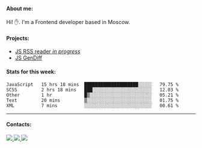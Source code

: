 #### About me:
Hi! ✋.
I'm a Frontend developer based in Moscow.

#### Projects:
- [JS RSS reader *in progress*](https://github.com/GKoil/frontend-project-lvl3)
- [JS GenDiff](https://github.com/GKoil/GenDiff)

#### Stats for this week:
<!--START_SECTION:waka-->
```text
JavaScript   15 hrs 18 mins  ████████████████████░░░░░   79.75 % 
SCSS         2 hrs 18 mins   ███░░░░░░░░░░░░░░░░░░░░░░   12.03 % 
Other        1 hr            █▒░░░░░░░░░░░░░░░░░░░░░░░   05.21 % 
Text         20 mins         ▒░░░░░░░░░░░░░░░░░░░░░░░░   01.75 % 
XML          7 mins          ░░░░░░░░░░░░░░░░░░░░░░░░░   00.61 % 
```
<!--END_SECTION:waka-->
---
#### Contacts:

<a target='_blank' title='LinkedIn' href="https://www.linkedin.com/in/gkoil/">
  <img src="https://img.shields.io/badge/LinkedIn-0077B5?style=for-the-badge&logo=linkedin&logoColor=white" />
</a>
<a target='_blank' title='Telegram' href="https://t.me/gkoil">
  <img src="https://img.shields.io/badge/Telegram-2CA5E0?style=for-the-badge&logo=telegram&logoColor=white" />
</a>
<a target='_blank' title='Gmail' href="mailto: gk.grigorev@gmail.com">
  <img src="https://img.shields.io/badge/Gmail-D14836?style=for-the-badge&logo=gmail&logoColor=white" />
</a>

